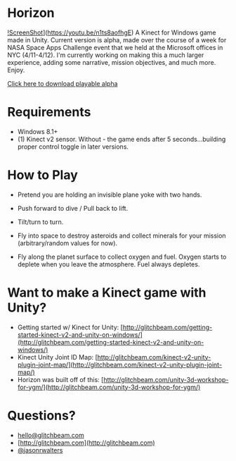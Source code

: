 # Horizon
[!ScreenShot](http://img.youtube.com/vi/n1ts8aofhgE/0.jpg)](https://youtu.be/n1ts8aofhgE)
A Kinect for Windows game made in Unity.  Current version is alpha, made over the course of a week for NASA Space Apps Challenge event that we held at the Microsoft offices in NYC (4/11-4/12).  I'm currently working on making this a much larger experience, adding some narrative, mission objectives, and much more.  Enjoy.

[Click here to download playable alpha](https://github.com/jasonrwalters/horizon/archive/master.zip)

# Requirements
* Windows 8.1+
* (1) Kinect v2 sensor.  Without - the game ends after 5 seconds...building proper control toggle in later versions.

# How to Play
* Pretend you are holding an invisible plane yoke with two hands.

* Push forward to dive / Pull back to lift.
* Tilt/turn to turn.

* Fly into space to destroy asteroids and collect minerals for your mission (arbitrary/random values for now).
* Fly along the planet surface to collect oxygen and fuel.  Oxygen starts to deplete when you leave the atmosphere.  Fuel always depletes.

# Want to make a Kinect game with Unity?
* Getting started w/ Kinect for Unity:  [http://glitchbeam.com/getting-started-kinect-v2-and-unity-on-windows/](http://glitchbeam.com/getting-started-kinect-v2-and-unity-on-windows/)
* Kinect Unity Joint ID Map:  [http://glitchbeam.com/kinect-v2-unity-plugin-joint-map/](http://glitchbeam.com/kinect-v2-unity-plugin-joint-map/)
* Horizon was built off of this:  [http://glitchbeam.com/unity-3d-workshop-for-ygm/](http://glitchbeam.com/unity-3d-workshop-for-ygm/)

# Questions?
* [hello@glitchbeam.com](mailto:hello@glitchbeam.com)
* [http://glitchbeam.com](http://glitchbeam.com)
* [@jasonrwalters](http://twitter.com/jasonrwalters)
